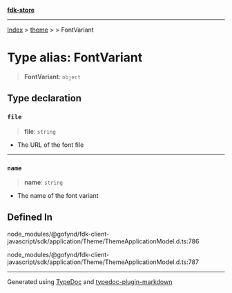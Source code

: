 [**fdk-store**](../../../README.md)
***

[Index](../../../API.md) > [theme](../../README.md) > [<internal>](../README.md) > FontVariant

# Type alias: FontVariant

> **FontVariant**: `object`

## Type declaration

### `file`

> **file**: `string`

- The URL of the font file

***

### `name`

> **name**: `string`

- The name of the font variant

## Defined In

node\_modules/@gofynd/fdk-client-javascript/sdk/application/Theme/ThemeApplicationModel.d.ts:786

node\_modules/@gofynd/fdk-client-javascript/sdk/application/Theme/ThemeApplicationModel.d.ts:787

***
Generated using [TypeDoc](https://typedoc.org/) and [typedoc-plugin-markdown](https://www.npmjs.com/package/typedoc-plugin-markdown)
